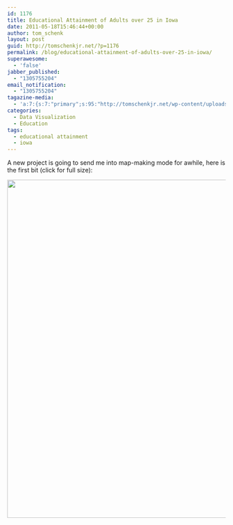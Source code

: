 ```yaml
---
id: 1176
title: Educational Attainment of Adults over 25 in Iowa
date: 2011-05-18T15:46:44+00:00
author: tom_schenk
layout: post
guid: http://tomschenkjr.net/?p=1176
permalink: /blog/educational-attainment-of-adults-over-25-in-iowa/
superawesome:
  - 'false'
jabber_published:
  - "1305755204"
email_notification:
  - "1305755204"
tagazine-media:
  - 'a:7:{s:7:"primary";s:95:"http://tomschenkjr.net/wp-content/uploads/2011/05/educational-attainment-by-district-2005-2009.png";s:6:"images";a:1:{s:95:"http://tomschenkjr.net/wp-content/uploads/2011/05/educational-attainment-by-district-2005-2009.png";a:6:{s:8:"file_url";s:95:"http://tomschenkjr.net/wp-content/uploads/2011/05/educational-attainment-by-district-2005-2009.png";s:5:"width";s:4:"2406";s:6:"height";s:4:"3123";s:4:"type";s:5:"image";s:4:"area";s:7:"7513938";s:9:"file_path";s:0:"";}}s:6:"videos";a:0:{}s:11:"image_count";s:1:"1";s:6:"author";s:6:"176156";s:7:"blog_id";s:7:"8375094";s:9:"mod_stamp";s:19:"2011-05-18 21:46:44";}'
categories:
  - Data Visualization
  - Education
tags:
  - educational attainment
  - iowa
---
```

A new project is going to send me into map-making mode for awhile, here is the first bit (click for full size):

<a href="http://tomschenkjr.net/wordpress/wp-content/uploads/2011/05/educational-attainment-by-district-2005-2009.png"><img class="aligncenter size-full wp-image-1177" title="Educational Attainment by District 2005-2009" src="http://tomschenkjr.net/wordpress/wp-content/uploads/2011/05/educational-attainment-by-district-2005-2009.png" alt="" width="600" height="778" /></a>